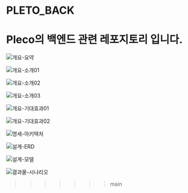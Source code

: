 # PLETO_BACK
Pleco의 백엔드 관련 레포지토리 입니다.
=======
![개요-요약](https://github.com/PLETO-99s/PLETO_BACK/blob/main/public/%E1%84%89%E1%85%B3%E1%84%8F%E1%85%B3%E1%84%85%E1%85%B5%E1%86%AB%E1%84%89%E1%85%A3%E1%86%BA%202021-10-07%20%E1%84%8B%E1%85%A9%E1%84%8C%E1%85%A5%E1%86%AB%2011.12.30.png?raw=true)

![개요-소개01](https://github.com/PLETO-99s/PLETO_BACK/blob/main/public/%E1%84%89%E1%85%B3%E1%84%8F%E1%85%B3%E1%84%85%E1%85%B5%E1%86%AB%E1%84%89%E1%85%A3%E1%86%BA%202021-10-07%20%E1%84%8B%E1%85%A9%E1%84%8C%E1%85%A5%E1%86%AB%2011.12.46.png?raw=true)

![개요-소개02](https://github.com/PLETO-99s/PLETO_BACK/blob/main/public/%E1%84%89%E1%85%B3%E1%84%8F%E1%85%B3%E1%84%85%E1%85%B5%E1%86%AB%E1%84%89%E1%85%A3%E1%86%BA%202021-10-07%20%E1%84%8B%E1%85%A9%E1%84%8C%E1%85%A5%E1%86%AB%2011.13.00.png?raw=true)

![개요-소개03](https://github.com/PLETO-99s/PLETO_BACK/blob/main/public/%E1%84%89%E1%85%B3%E1%84%8F%E1%85%B3%E1%84%85%E1%85%B5%E1%86%AB%E1%84%89%E1%85%A3%E1%86%BA%202021-10-07%20%E1%84%8B%E1%85%A9%E1%84%8C%E1%85%A5%E1%86%AB%2011.13.09.png?raw=true)

![개요-기대효과01](https://github.com/PLETO-99s/PLETO_BACK/blob/main/public/%E1%84%89%E1%85%B3%E1%84%8F%E1%85%B3%E1%84%85%E1%85%B5%E1%86%AB%E1%84%89%E1%85%A3%E1%86%BA%202021-10-07%20%E1%84%8B%E1%85%A9%E1%84%8C%E1%85%A5%E1%86%AB%2011.13.15.png?raw=true)

![개요-기대효과02](https://github.com/PLETO-99s/PLETO_BACK/blob/main/public/%E1%84%89%E1%85%B3%E1%84%8F%E1%85%B3%E1%84%85%E1%85%B5%E1%86%AB%E1%84%89%E1%85%A3%E1%86%BA%202021-10-07%20%E1%84%8B%E1%85%A9%E1%84%8C%E1%85%A5%E1%86%AB%2011.13.20.png?raw=true)

![명세-아키텍처](https://github.com/PLETO-99s/PLETO_BACK/blob/main/public/%E1%84%89%E1%85%B3%E1%84%8F%E1%85%B3%E1%84%85%E1%85%B5%E1%86%AB%E1%84%89%E1%85%A3%E1%86%BA%202021-10-07%20%E1%84%8B%E1%85%A9%E1%84%8C%E1%85%A5%E1%86%AB%2011.13.39.png?raw=true)

![설계-ERD](https://github.com/PLETO-99s/PLETO_BACK/blob/main/public/%E1%84%89%E1%85%B3%E1%84%8F%E1%85%B3%E1%84%85%E1%85%B5%E1%86%AB%E1%84%89%E1%85%A3%E1%86%BA%202021-10-07%20%E1%84%8B%E1%85%A9%E1%84%8C%E1%85%A5%E1%86%AB%2011.13.47.png?raw=true)

![설계-모델](https://github.com/PLETO-99s/PLETO_BACK/blob/main/public/%E1%84%89%E1%85%B3%E1%84%8F%E1%85%B3%E1%84%85%E1%85%B5%E1%86%AB%E1%84%89%E1%85%A3%E1%86%BA%202021-10-07%20%E1%84%8B%E1%85%A9%E1%84%8C%E1%85%A5%E1%86%AB%2011.14.29.png?raw=true)

![결과물-시나리오](https://github.com/PLETO-99s/PLETO_BACK/blob/main/public/%E1%84%89%E1%85%B3%E1%84%8F%E1%85%B3%E1%84%85%E1%85%B5%E1%86%AB%E1%84%89%E1%85%A3%E1%86%BA%202021-10-07%20%E1%84%8B%E1%85%A9%E1%84%8C%E1%85%A5%E1%86%AB%2011.14.49.png?raw=true)
>>>>>>> main
